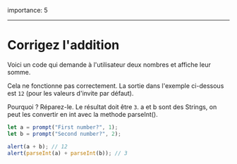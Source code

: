 importance: 5

---

# Corrigez l'addition

Voici un code qui demande à l'utilisateur deux nombres et affiche leur somme.

Cela ne fonctionne pas correctement. La sortie dans l'exemple ci-dessous est `12` (pour les valeurs d'invite par défaut).

Pourquoi ? Réparez-le. Le résultat doit être `3`.
a et b sont des Strings, on peut les convertir en int avec la methode parseInt().
```js run
let a = prompt("First number?", 1);
let b = prompt("Second number?", 2);

alert(a + b); // 12
alert(parseInt(a) + parseInt(b)); // 3
```
